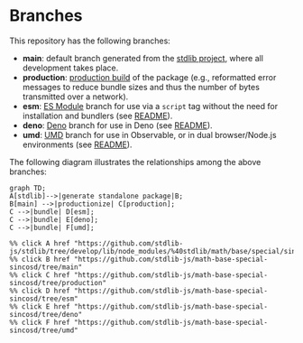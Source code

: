 <!--

@license Apache-2.0

Copyright (c) 2022 The Stdlib Authors.

Licensed under the Apache License, Version 2.0 (the "License");
you may not use this file except in compliance with the License.
You may obtain a copy of the License at

    http://www.apache.org/licenses/LICENSE-2.0

Unless required by applicable law or agreed to in writing, software
distributed under the License is distributed on an "AS IS" BASIS,
WITHOUT WARRANTIES OR CONDITIONS OF ANY KIND, either express or implied.
See the License for the specific language governing permissions and
limitations under the License.

-->

# Branches

This repository has the following branches:

-   **main**: default branch generated from the [stdlib project][stdlib-url], where all development takes place.
-   **production**: [production build][production-url] of the package (e.g., reformatted error messages to reduce bundle sizes and thus the number of bytes transmitted over a network).
-   **esm**: [ES Module][esm-url] branch for use via a `script` tag without the need for installation and bundlers (see [README][esm-readme]).
-   **deno**: [Deno][deno-url] branch for use in Deno (see [README][deno-readme]).
-   **umd**: [UMD][umd-url] branch for use in Observable, or in dual browser/Node.js environments (see [README][umd-readme]).

The following diagram illustrates the relationships among the above branches:

```mermaid
graph TD;
A[stdlib]-->|generate standalone package|B;
B[main] -->|productionize| C[production];
C -->|bundle| D[esm];
C -->|bundle| E[deno];
C -->|bundle| F[umd];

%% click A href "https://github.com/stdlib-js/stdlib/tree/develop/lib/node_modules/%40stdlib/math/base/special/sincosd"
%% click B href "https://github.com/stdlib-js/math-base-special-sincosd/tree/main"
%% click C href "https://github.com/stdlib-js/math-base-special-sincosd/tree/production"
%% click D href "https://github.com/stdlib-js/math-base-special-sincosd/tree/esm"
%% click E href "https://github.com/stdlib-js/math-base-special-sincosd/tree/deno"
%% click F href "https://github.com/stdlib-js/math-base-special-sincosd/tree/umd"
```

[stdlib-url]: https://github.com/stdlib-js/stdlib/tree/develop/lib/node_modules/%40stdlib/math/base/special/sincosd
[production-url]: https://github.com/stdlib-js/math-base-special-sincosd/tree/production
[deno-url]: https://github.com/stdlib-js/math-base-special-sincosd/tree/deno
[deno-readme]: https://github.com/stdlib-js/math-base-special-sincosd/blob/deno/README.md
[umd-url]: https://github.com/stdlib-js/math-base-special-sincosd/tree/umd
[umd-readme]: https://github.com/stdlib-js/math-base-special-sincosd/blob/umd/README.md
[esm-url]: https://github.com/stdlib-js/math-base-special-sincosd/tree/esm
[esm-readme]: https://github.com/stdlib-js/math-base-special-sincosd/blob/esm/README.md